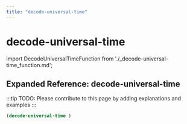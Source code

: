 ```yaml
---
title: "decode-universal-time"
---
```


# decode-universal-time

import DecodeUniversalTimeFunction from './_decode-universal-time_function.md';

<DecodeUniversalTimeFunction />

## Expanded Reference: decode-universal-time

:::tip
TODO: Please contribute to this page by adding explanations and examples
:::

```lisp
(decode-universal-time )
```
